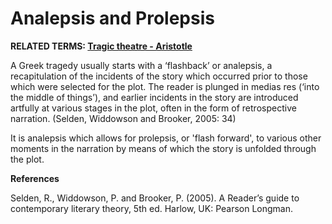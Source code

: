 # Analepsis and Prolepsis

**RELATED TERMS: [Tragic theatre - Aristotle](https://github.com/narrative-environments/CourseCompendium/blob/main/Tragic-Theatre.md)**

A Greek tragedy usually starts with a ‘flashback’ or analepsis, a recapitulation of the incidents of the story which occurred prior to those which were selected for the plot. The reader is plunged in medias res (‘into the middle of things’), and earlier incidents in the story are introduced artfully at various stages in the plot, often in the form of retrospective narration. (Selden, Widdowson and Brooker, 2005: 34)

It is analepsis which allows for prolepsis, or 'flash forward', to various other moments in the narration by means of which the story is unfolded through the plot.

**References** 

Selden, R., Widdowson, P. and Brooker, P. (2005). A Reader’s guide to contemporary literary theory, 5th ed. Harlow, UK: Pearson Longman.
